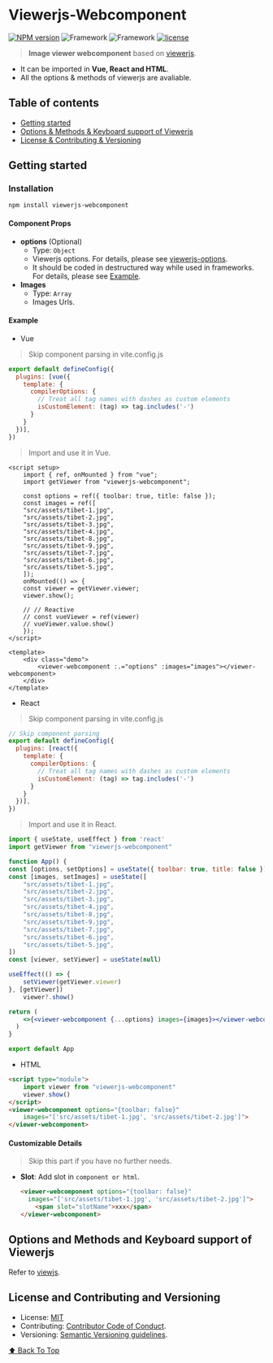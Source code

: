 # Viewerjs-Webcomponent
[![NPM version](https://img.shields.io/npm/v/viewerjs-webcomponent.svg?style=flat)](https://www.npmjs.com/package/viewerjs-webcomponent)
![Framework](https://img.shields.io/badge/language-React-brightgreen.svg)
![Framework](https://img.shields.io/badge/language-Vue-brightgreen.svg)
[![license](https://img.shields.io/badge/license-MIT-brightgreen.svg)](https://mit-license.org/) 

> **Image viewer webcomponent** based on [viewerjs](https://github.com/fengyuanchen/viewerjs).
- It can be imported in **Vue, React and HTML**.
- All the options & methods of viewerjs are avaliable.

## Table of contents
- [Getting started](#getting-started)
- [Options & Methods & Keyboard support of Viewerjs](#options-and-methods-and-keyboard-support-of-viewerjs)
- [License & Contributing & Versioning](#license-and-contributing-and-versioning)

## Getting started

### Installation

```shell
npm install viewerjs-webcomponent
```

#### Component Props
- **options** (Optional)
    - Type: `Object`
    - Viewerjs options. For details, please see [viewerjs-options](#Example).
    - It should be coded in destructured way while used in frameworks. For details, please see [Example](#Example).
- **Images**
    - Type: `Array`
    - Images Urls.

#### Example

- Vue
> Skip component parsing in vite.config.js
```js
export default defineConfig({
  plugins: [vue({
    template: {
      compilerOptions: {
        // Treat all tag names with dashes as custom elements
        isCustomElement: (tag) => tag.includes('-')
      }
    }
  })],
})
```
> Import and use it in Vue.
```vue
<script setup>
    import { ref, onMounted } from "vue";
    import getViewer from "viewerjs-webcomponent";

    const options = ref({ toolbar: true, title: false });
    const images = ref([
    "src/assets/tibet-1.jpg",
    "src/assets/tibet-2.jpg",
    "src/assets/tibet-3.jpg",
    "src/assets/tibet-4.jpg",
    "src/assets/tibet-8.jpg",
    "src/assets/tibet-9.jpg",
    "src/assets/tibet-7.jpg",
    "src/assets/tibet-6.jpg",
    "src/assets/tibet-5.jpg",
    ]);
    onMounted(() => {
    const viewer = getViewer.viewer;
    viewer.show();

    // // Reactive
    // const vueViewer = ref(viewer)
    // vueViewer.value.show()
    });
</script>

<template>
    <div class="demo">
        <viewer-webcomponent :.="options" :images="images"></viewer-webcomponent>
    </div>
</template>
```

- React
> Skip component parsing in vite.config.js
```jsx
// Skip component parsing
export default defineConfig({
  plugins: [react({
    template: {
      compilerOptions: {
        // Treat all tag names with dashes as custom elements
        isCustomElement: (tag) => tag.includes('-')
      }
    }
  })],
})
```
> Import and use it in React.
```jsx
import { useState, useEffect } from 'react'
import getViewer from "viewerjs-webcomponent"

function App() {
const [options, setOptions] = useState({ toolbar: true, title: false })
const [images, setImages] = useState([
    "src/assets/tibet-1.jpg",
    "src/assets/tibet-2.jpg",
    "src/assets/tibet-3.jpg",
    "src/assets/tibet-4.jpg",
    "src/assets/tibet-8.jpg",
    "src/assets/tibet-9.jpg",
    "src/assets/tibet-7.jpg",
    "src/assets/tibet-6.jpg",
    "src/assets/tibet-5.jpg",
])
const [viewer, setViewer] = useState(null)

useEffect(() => {
    setViewer(getViewer.viewer)
}, [getViewer])
    viewer?.show()

return (
    <>{<viewer-webcomponent {...options} images={images}></viewer-webcomponent>}</>
  )
}

export default App
```

- HTML
```html
<script type="module">
    import viewer from "viewerjs-webcomponent"
    viewer.show()
</script>
<viewer-webcomponent options="{toolbar: false}"
    images="['src/assets/tibet-1.jpg', 'src/assets/tibet-2.jpg']">
</viewer-webcomponent>
```
#### Customizable Details
> Skip this part if you have no further needs.

- **Slot**: Add slot in `component or html`.
    ```html
    <viewer-webcomponent options="{toolbar: false}"
      images="['src/assets/tibet-1.jpg', 'src/assets/tibet-2.jpg']"> 
        <span slot="slotName">xxx</span>
    </viewer-webcomponent>
    ```

## Options and Methods and Keyboard support of Viewerjs
Refer to [viewjs](https://github.com/fengyuanchen/viewerjs?tab=readme-ov-file).

## License and Contributing and Versioning
- License: [MIT](https://opensource.org/licenses/MIT)
- Contributing: [Contributor Code of Conduct](CODE_OF_CONDUCT.md).
- Versioning: [Semantic Versioning guidelines](https://semver.org/).

[⬆ Back To Top](#viewerjs-webcomponent)